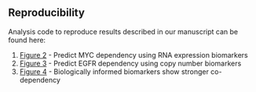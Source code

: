 ## Reproducibility
Analysis code to reproduce results described in our manuscript can be found here:

1. [Figure 2](https://htmlpreview.github.io/?https://github.com/dmhenke/BioPrimeLASSO/blob/main/Reproducibility/Walkthrough_Figure2.html) -  Predict MYC dependency using RNA expression biomarkers
2. [Figure 3](https://htmlpreview.github.io/?https://github.com/dmhenke/BioPrimeLASSO/blob/main/Reproducibility/Walkthrough_Figure3.html) - Predict EGFR dependency using copy number biomarkers
3. [Figure 4](https://htmlpreview.github.io/?https://github.com/dmhenke/BioPrimeLASSO/blob/main/Reproducibility/Walkthrough_Figure4.html) - Biologically informed biomarkers show stronger co-dependency

